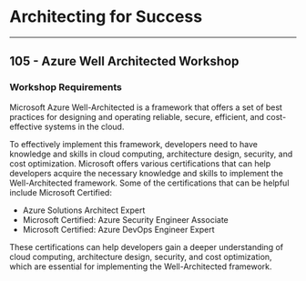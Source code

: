# Architecting for Success

---

## 105 - Azure Well Architected Workshop

### Workshop Requirements

Microsoft Azure Well-Architected is a framework that offers a set of best practices for designing and operating reliable, secure, efficient, and cost-effective systems in the cloud.

To effectively implement this framework, developers need to have knowledge and skills in cloud computing, architecture design, security, and cost optimization. Microsoft offers various certifications that can help developers acquire the necessary knowledge and skills to implement the Well-Architected framework. Some of the certifications that can be helpful include Microsoft Certified:

* Azure Solutions Architect Expert
* Microsoft Certified: Azure Security Engineer Associate
* Microsoft Certified: Azure DevOps Engineer Expert

These certifications can help developers gain a deeper understanding of cloud computing, architecture design, security, and cost optimization, which are essential for implementing the Well-Architected framework.
